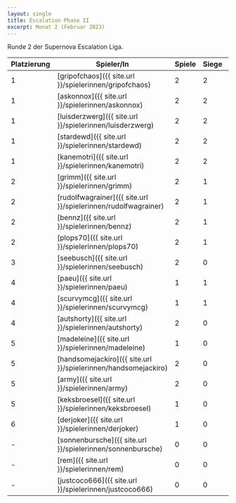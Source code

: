 ```yaml
---
layout: single
title: Escalation Phase II
excerpt: Monat 2 (Februar 2023)
---
```


Runde 2 der Supernova Escalation Liga.

| Platzierung | Spieler/In | Spiele | Siege | Bemalt | Punkte |
|-------------|------------|--------|-------|--------|--------|
| 1           | [gripofchaos]({{ site.url }}/spielerinnen/gripofchaos) | 2 | 2 | 2 | 6 |
| 1           | [askonnox]({{ site.url }}/spielerinnen/askonnox) | 2 | 2 | 2 | 6 |
| 1           | [luisderzwerg]({{ site.url }}/spielerinnen/luisderzwerg) | 2 | 2 | 2 | 6 |
| 1           | [stardewd]({{ site.url }}/spielerinnen/stardewd) | 2 | 2 | 2 | 6 |
| 1           | [kanemotri]({{ site.url }}/spielerinnen/kanemotri) | 2 | 2 | 2 | 6 |
| 2           | [grimm]({{ site.url }}/spielerinnen/grimm) | 2 | 1 | 2 | 5 |
| 2           | [rudolfwagrainer]({{ site.url }}/spielerinnen/rudolfwagrainer) | 2 | 1 | 2 | 5 |
| 2           | [bennz]({{ site.url }}/spielerinnen/bennz) | 2 | 1 | 2 | 5 |
| 2           | [plops70]({{ site.url }}/spielerinnen/plops70) | 2 | 1 | 2 | 5 |
| 3           | [seebusch]({{ site.url }}/spielerinnen/seebusch) | 2 | 0 | 2 | 4 |
| 4           | [paeu]({{ site.url }}/spielerinnen/paeu) | 1 | 1 | 1 | 3 |
| 4           | [scurvymcg]({{ site.url }}/spielerinnen/scurvymcg) | 1 | 1 | 1 | 3 |
| 4           | [autshorty]({{ site.url }}/spielerinnen/autshorty) | 2 | 0 | 1 | 3 |
| 5           | [madeleine]({{ site.url }}/spielerinnen/madeleine) | 1 | 0 | 1 | 2 |
| 5           | [handsomejackiro]({{ site.url }}/spielerinnen/handsomejackiro) | 2 | 0 | 0 | 2 |
| 5           | [army]({{ site.url }}/spielerinnen/army) | 2 | 0 | 0 | 2 |
| 5           | [keksbroesel]({{ site.url }}/spielerinnen/keksbroesel) | 1 | 0 | 1 | 2 |
| 6           | [derjoker]({{ site.url }}/spielerinnen/derjoker) | 1 | 0 | 0 | 1 |
| -           | [sonnenbursche]({{ site.url }}/spielerinnen/sonnenbursche) | 0 | 0 | 0 | 0 |
| -           | [rem]({{ site.url }}/spielerinnen/rem) | 0 | 0 | 0 | 0 |
| -           | [justcoco666]({{ site.url }}/spielerinnen/justcoco666) | 0 | 0 | 0 | 0 |